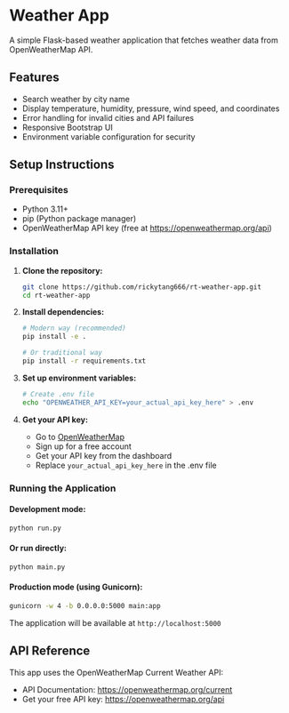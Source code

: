 # Weather App

A simple Flask-based weather application that fetches weather data from OpenWeatherMap API.

## Features

- Search weather by city name
- Display temperature, humidity, pressure, wind speed, and coordinates
- Error handling for invalid cities and API failures
- Responsive Bootstrap UI
- Environment variable configuration for security

## Setup Instructions

### Prerequisites

- Python 3.11+
- pip (Python package manager)
- OpenWeatherMap API key (free at https://openweathermap.org/api)

### Installation

1. **Clone the repository:**
   ```bash
   git clone https://github.com/rickytang666/rt-weather-app.git
   cd rt-weather-app
   ```

2. **Install dependencies:**
   ```bash
   # Modern way (recommended)
   pip install -e .
   
   # Or traditional way
   pip install -r requirements.txt
   ```

3. **Set up environment variables:**
   ```bash
   # Create .env file
   echo "OPENWEATHER_API_KEY=your_actual_api_key_here" > .env
   ```

4. **Get your API key:**
   - Go to [OpenWeatherMap](https://openweathermap.org/api)
   - Sign up for a free account
   - Get your API key from the dashboard
   - Replace `your_actual_api_key_here` in the .env file

### Running the Application

#### Development mode:
```bash
python run.py
```

#### Or run directly:
```bash
python main.py
```

#### Production mode (using Gunicorn):
```bash
gunicorn -w 4 -b 0.0.0.0:5000 main:app
```

The application will be available at `http://localhost:5000`

## API Reference

This app uses the OpenWeatherMap Current Weather API:
- API Documentation: https://openweathermap.org/current
- Get your free API key: https://openweathermap.org/api